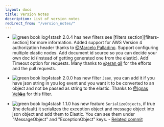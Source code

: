 ```yaml
---
layout: docs
title: Version Notes
description: List of version notes
redirect_from: "/version_notes/"
---
```


* ![green book][green_book] log4stash 2.0.4 has new filters see [filters section][filters-section] for more information. Added support for AWS Version 4 authorization header thanks to [@Marcelo Palladino][mfpalladino]. Support configuring multiple elastic nodes. Add document id source so you can decide your own doc id (instead of getting generated one from the elastic). Add Timeout option for requests. Many thanks to [@eran gil][erangil] for the efforts and the pull requests.

* ![green book][green_book] log4stash 2.0.0 has new filter `Json`, you can add it if you have json string in you log event and you want it to be converted to an object and not be passed as string to the elastic. Thanks to [@Ignas Vel�a][ignasv] for this filter.

* ![green book][green_book] log4stash 1.1.0 has new feature `SerializeObjects`, if true (the default) it serializes the exception object and message object into json object and add them to Elastic. You can see them under "MessageObject" and "ExceptionObject" keys.  - [Related commit](https://github.com/urielha/log4stash/commit/560676de9b074be70e00f93566c543a846ba5c8e)


[green_book]:https://assets-cdn.github.com/images/icons/emoji/unicode/1f4d7.png

[ignasv]:https://github.com/ignasv
[erangil]:https://github.com/erangil2
[mfpalladino]:https://github.com/mfpalladino

